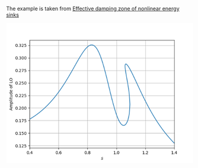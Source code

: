 The example is taken from [Effective damping zone of nonlinear energy sinks](https://doi.org/10.1007/s11071-023-08874-0)

![Nonlinear frequency response](HBM.png)

